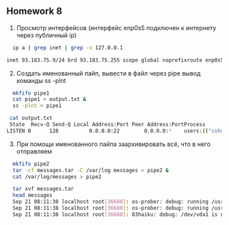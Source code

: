 ## Homework 8

1) Просмотр интерфейсов (интерфейс enp0s5 подключен к интернету через публичный ip)

```bash
  ip a | grep inet | grep -v 127.0.0.1
```
```bash
inet 93.183.75.9/24 brd 93.183.75.255 scope global noprefixroute enp0s5
```

2) Создать именованный пайп, вывести в файл через pipe вывод команды ss -plnt

```bash
  mkfifo pipe1
  cat pipe1 > output.txt &
  ss -plnt > pipe1
```
```bash
 cat output.txt
 State  Recv-Q Send-Q Local Address:Port Peer Address:PortProcess
LISTEN 0      128          0.0.0.0:22        0.0.0.0:*    users:(("sshd",pid=901,fd=5))
```

3) При помощи именованного пайпа заархивировать всё, что в него отправляем

```bash
  mkfifo pipe2
  tar -cf messages.tar -C /var/log messages < pipe2 &
  cat /var/log/messages > pipe2
```
```bash
  tar xvf messages.tar 
  head messages
  Sep 21 08:11:38 localhost root[36680]: os-prober: debug: running /usr/libexec/os-probes/mounted/80minix on mounted /dev/vda1
  Sep 21 08:11:38 localhost root[36680]: os-prober: debug: running /usr/libexec/os-probes/mounted/83haiku on mounted /dev/vda1
  Sep 21 08:11:38 localhost root[36680]: 83haiku: debug: /dev/vda1 is not a BeFS partition: exiting
```

